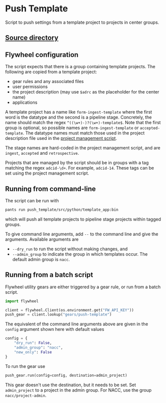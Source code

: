 # Push Template

Script to push settings from a template project to projects in center groups.

## [Source directory](https://github.com/naccdata/flywheel-gear-extensions/tree/main/push_template)


## Flywheel configuration

The script expects that there is a group containing template projects.
The following are copied from a template project:

- gear rules and any associated files
- user permissions
- the project description (may use `$adrc` as the placeholder for the center name)
- applications

A template project has a name like `form-ingest-template` where the first word is the datatype and the second is a pipeline stage.
Concretely, the name should match the regex `^((\w+)-)?(\w+)-template$`.
Note that the first group is optional, so possible names are `form-ingest-template` or `accepted-template`.
The datatype names must match those used in the project description file used in the [project management script](../project_management/index.md).

The stage names are hard-coded in the project management script, and are `ingest`, `accepted` and `retrospective`.

Projects that are managed by the script should be in groups with a tag matching the regex `adcid-\d+`.
For example, `adcid-14`.
These tags can be set using the project management script.

## Running from command-line

The script can be run with 

```bash
pants run push_template/src/python/template_app:bin
```

which will push all template projects to pipeline stage projects within tagged groups.

To give command line arguments, add `--` to the command line and give the arguments.
Available arguments are
- `--dry_run` to run the script without making changes, and 
- `--admin_group` to indicate the group in which templates occur. The default admin group is `nacc`.

## Running from a batch script

Flywheel utility gears are either triggered by a gear rule, or run from a batch script.

```python
import flywheel

client = flywheel.Client(os.environment.get("FW_API_KEY"))
push_gear = client.lookup("gears/push-template")
```

The equivalent of the command line arguments above are given in the `config` argument shown here with default values

```python
config = {
    "dry_run": False,
    "admin_group": "nacc",
    "new_only": False
}
```

To run the gear use

```python
push_gear.run(config=config, destination=admin_project)
```

This gear doesn't use the destination, but it needs to be set.
Set `admin_project` to a project in the admin group. 
For NACC, use the group `nacc/project-admin`.
